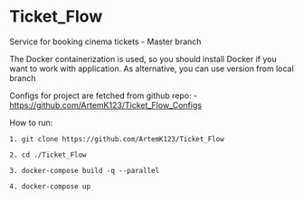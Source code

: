 # Ticket_Flow
Service for booking cinema tickets - Master branch

The Docker containerization is used, so you should install Docker if you want to work with application.
As alternative, you can use version from local branch 

Configs for project are fetched from github repo: - https://github.com/ArtemK123/Ticket_Flow_Configs

How to run:
	
	1. git clone https://github.com/ArtemK123/Ticket_Flow

	2. cd ./Ticket_Flow
	
	3. docker-compose build -q --parallel
	
	4. docker-compose up